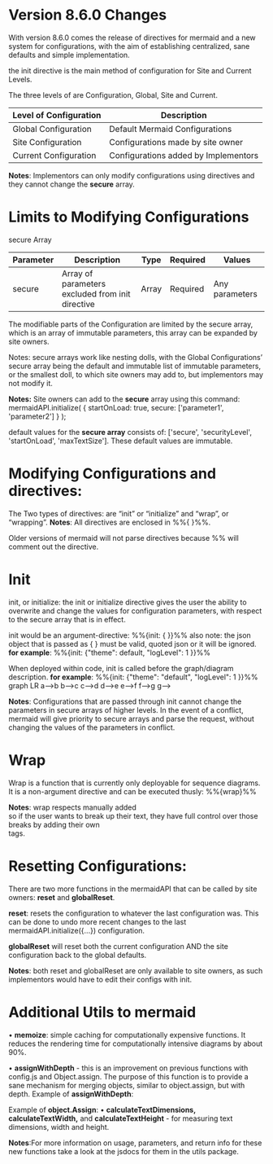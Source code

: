 # Version 8.6.0 Changes

With version 8.6.0 comes the release of directives for mermaid and a new system for configurations, with the aim of establishing centralized, sane defaults and simple implementation.

the init directive is the main method of configuration for Site and Current Levels.

The three levels of are Configuration, Global, Site and Current.

| Level of Configuration | Description |
| --- | --- |
| Global Configuration| Default Mermaid Configurations|
| Site Configuration| Configurations made by site owner|
| Current Configuration| Configurations added by Implementors|

**Notes**: Implementors can only modify configurations using directives and they cannot change the **secure** array.

# Limits to Modifying Configurations
secure Array

| Parameter | Description |Type | Required | Values|
| --- | --- | --- | --- | --- |
| secure | Array of parameters excluded from init directive| Array | Required | Any parameters|

The modifiable parts of the Configuration are limited by the secure array, which is an array of immutable parameters, this array can be expanded by site owners.

Notes: secure arrays work like nesting dolls, with the Global Configurations’ secure array being the default and immutable list of immutable parameters, or the smallest doll, to which site owners may add to, but implementors may not modify it.

**Notes:**
Site owners can add to the **secure** array using this command:
mermaidAPI.initialize( { startOnLoad: true, secure: ['parameter1', 'parameter2'] } );

default values for the **secure array** consists of: ['secure', 'securityLevel', 'startOnLoad', 'maxTextSize']. These default values are immutable.

# Modifying Configurations and directives:
The Two types of directives: are “init” or “initialize” and “wrap”, or “wrapping”.
**Notes**: All directives are enclosed in %%{ }%%.

Older versions of mermaid will not parse directives because %% will comment out the directive.

# Init
init, or initialize: the init or initialize directive gives the user the ability to overwrite and change the values for configuration parameters, with respect to the secure array that is in effect.

init would be an argument-directive: %%{init: {<argument> }}%%
also note: the json object that is passed as {<argument> } must be valid, quoted json or it will be ignored.
**for example**:
%%{init: {"theme": default, "logLevel": 1 }}%%

When deployed within code, init is called before the graph/diagram description.
**for example**:
 %%{init: {"theme": "default", "logLevel": 1 }}%%
  graph LR
   a-->b
   b-->c
   c-->d
   d-->e
   e-->f
   f-->g
   g-->

**Notes**: Configurations that are passed through init cannot change the parameters in secure arrays of higher levels. In the event of a conflict, mermaid will give priority to secure arrays and parse the request, without changing the values of the parameters in conflict.

# Wrap
Wrap is a function that is currently only deployable for sequence diagrams.
It is a non-argument directive and can be executed thusly:
%%{wrap}%%

**Notes**: wrap respects manually added <br/> so if the user wants to break up their text, they have full control over those breaks by adding their own <br/> tags.


# Resetting Configurations:
There are two more functions in the mermaidAPI that can be called by site owners: **reset** and **globalReset**.

**reset**: resets the configuration to whatever the last configuration was. This can be done to undo more recent changes to the last mermaidAPI.initialize({...}) configuration.

**globalReset** will reset both the current configuration AND the site configuration back to the global defaults.

**Notes**:  both reset and globalReset are only available to site owners, as such implementors would have to edit their configs with init.

# Additional Utils to mermaid
•	**memoize**: simple caching for computationally expensive functions. It reduces the rendering time for computationally intensive diagrams by about 90%.

•	**assignWithDepth** - this is an improvement on previous functions with config.js and Object.assign. The purpose of this function is to provide a sane mechanism for merging objects, similar to object.assign, but with depth.
Example of **assignWithDepth**:

Example of **object.Assign**:
•	**calculateTextDimensions, calculateTextWidth,** and **calculateTextHeight** - for measuring text dimensions, width and height.

**Notes**:For more information on usage, parameters, and return info for these new functions take a look at the jsdocs for them in the utils package.
